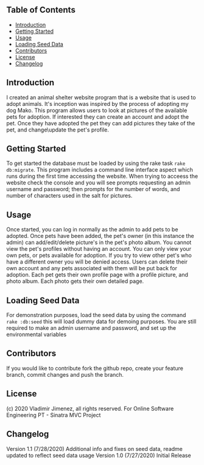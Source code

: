 ## Table of Contents
* [Introduction](#Introduction)
* [Getting Started](#getting-started)
* [Usage](#usage)
* [Loading Seed Data](#loading-seed-data)
* [Contributors](#contributors)
* [License](#license)
* [Changelog](#changelog)

## Introduction

I created an animal shelter website program that is a website that is used to adopt animals. It's inception was inspired by the process of adopting my dog Mako. This program allows users to look at pictures of the available pets for adoption. If interested they can create an account and adopt the pet. Once they have adopted the pet they can add pictures they take of the pet, and change\update the pet's profile.

## Getting Started
To get started the database must be loaded by using the rake task `rake db:migrate`. This program includes a command line interface aspect which runs during the first time accessing the website. When trying to acceess the website check the console and you will see prompts requesting an admin username and password; then prompts for the number of words, and number of characters used in the salt for pictures. 

## Usage
Once started, you can log in normally as the admin to add pets to be adopted. Once pets have been added, the pet's owner (in this instance the admin) can add/edit/delete picture's in the pet's photo album. You cannot view the pet's profiles without having an account. You can only view your own pets, or pets available for adoption. If you try to view other pet's who have a different owner you will be denied access. Users can delete their own account and any pets associated with them will be put back for adoption. Each pet gets their own profile page with a profile picture, and photo album. Each photo gets their own detailed page.

## Loading Seed Data
For demonstration purposes, load the seed data by using the command ```rake :db:seed``` this will load dummy data for demoing purposes. You are still required to make an admin username and password, and set up the environmental variables

## Contributors
If you would like to contribute fork the github repo, create your feature branch, commit changes and push the branch.

## License
(c) 2020 Vladimir Jimenez, all rights reserved. For Online Software Engineering PT - Sinatra MVC Project

## Changelog
Version 1.1 (7/28/2020) Additional info and fixes on seed data, readme updated to reflect seed data usage
Version 1.0 (7/27/2020) Initial Release